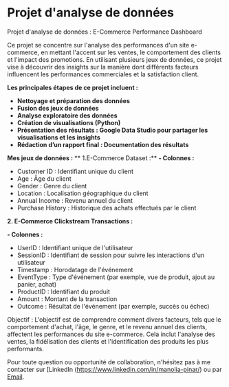 # Projet d'analyse de données 

Projet d'analyse de données : E-Commerce Performance Dashboard

Ce projet se concentre sur l'analyse des performances d'un site e-commerce, en mettant l'accent sur les ventes, le comportement des clients et l'impact des promotions. En utilisant plusieurs jeux de données, ce projet vise à découvrir des insights sur la manière dont différents facteurs influencent les performances commerciales et la satisfaction client.

**Les principales étapes de ce projet incluent :**
- **Nettoyage et préparation des données**
- **Fusion des jeux de données**
- **Analyse exploratoire des données**
- **Création de visualisations (Python)**
- **Présentation des résultats : Google Data Studio pour partager les visualisations et les insights**
- **Rédaction d’un rapport final : Documentation des résultats**

**Mes jeux de données :**
** 1.E-Commerce Dataset :**
**- Colonnes :**
- Customer ID : Identifiant unique du client
- Age : Âge du client
- Gender : Genre du client
- Location : Localisation géographique du client
- Annual Income : Revenu annuel du client
- Purchase History : Historique des achats effectués par le client

**2. E-Commerce Clickstream Transactions :**

**- Colonnes :**
- UserID : Identifiant unique de l'utilisateur
- SessionID : Identifiant de session pour suivre les interactions d'un utilisateur
- Timestamp : Horodatage de l'événement
- EventType : Type d'événement (par exemple, vue de produit, ajout au panier, achat)
- ProductID : Identifiant du produit
- Amount : Montant de la transaction
- Outcome : Résultat de l'événement (par exemple, succès ou échec)

Objectif :
L'objectif est de comprendre comment divers facteurs, tels que le comportement d'achat, l'âge, le genre, et le revenu annuel des clients, affectent les performances du site e-commerce. Cela inclut l'analyse des ventes, la fidélisation des clients et l'identification des produits les plus performants.

Pour toute question ou opportunité de collaboration, n'hésitez pas à me contacter sur [LinkedIn (https://www.linkedin.com/in/manolia-pinar/) ou par [Email](mailto:anoliapinar@gmail.com).

